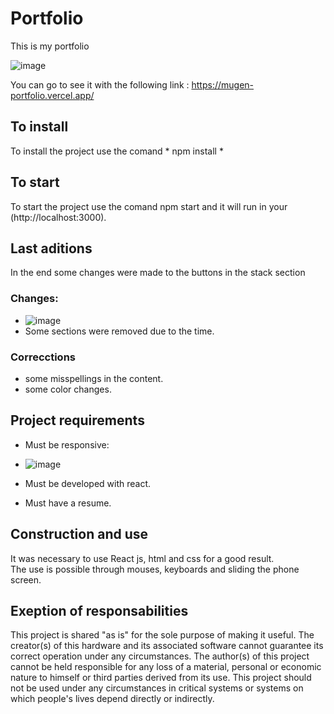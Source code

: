 # Portfolio

This is my portfolio

![image](https://user-images.githubusercontent.com/79488966/162963378-6f804d9b-eb5c-4d84-9954-dd332dbfaf31.png)

You can go to see it with the following link : https://mugen-portfolio.vercel.app/

## To install

To install the project use the comand * npm install *


## To start
 To start the project use the comand npm start and it will run in your (http://localhost:3000).



## Last aditions 

In the end some changes were made to the buttons in the stack section

### Changes:

* ![image](https://user-images.githubusercontent.com/79488966/162963799-cf621a9f-0dc9-4c92-b8bd-f67a6107491c.png)
* Some sections were removed due to the time.


### Correcctions

* some misspellings in the content. </br>
* some color changes.

## Project requirements

* Must be responsive:
 * ![image](https://user-images.githubusercontent.com/79488966/162966577-56d6c4eb-8d60-41fb-af8b-f5784fd92771.png)

* Must be developed with react.
* Must have a resume.

## Construction and use

It was necessary to use React js, html and css for a good result. </br>
The use is possible through mouses, keyboards and sliding the phone screen. 


## Exeption of responsabilities 
This project is shared "as is" for the sole purpose of making it useful. The creator(s) of this hardware and its associated software cannot guarantee its correct operation under any circumstances. The author(s) of this project cannot be held responsible for any loss of a material, personal or economic nature to himself or third parties derived from its use. This project should not be used under any circumstances in critical systems or systems on which people's lives depend directly or indirectly.
